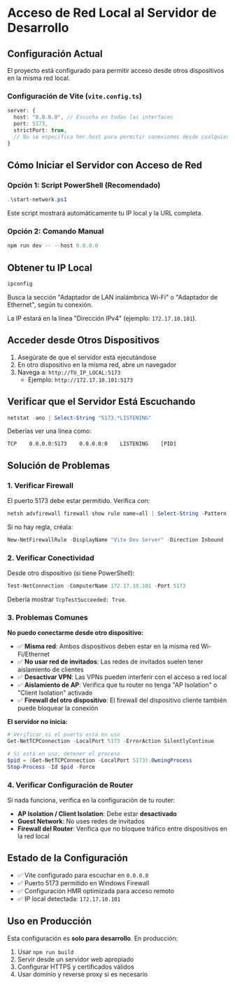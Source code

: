 # Acceso de Red Local al Servidor de Desarrollo

## Configuración Actual

El proyecto está configurado para permitir acceso desde otros dispositivos en la misma red local.

### Configuración de Vite (`vite.config.ts`)

```typescript
server: {
  host: "0.0.0.0", // Escucha en todas las interfaces
  port: 5173,
  strictPort: true,
  // No se especifica hmr.host para permitir conexiones desde cualquier IP
}
```

## Cómo Iniciar el Servidor con Acceso de Red

### Opción 1: Script PowerShell (Recomendado)

```powershell
.\start-network.ps1
```

Este script mostrará automáticamente tu IP local y la URL completa.

### Opción 2: Comando Manual

```powershell
npm run dev -- --host 0.0.0.0
```

## Obtener tu IP Local

```powershell
ipconfig
```

Busca la sección "Adaptador de LAN inalámbrica Wi-Fi" o "Adaptador de Ethernet", según tu conexión.

La IP estará en la línea "Dirección IPv4" (ejemplo: `172.17.10.101`).

## Acceder desde Otros Dispositivos

1. Asegúrate de que el servidor está ejecutándose
2. En otro dispositivo en la misma red, abre un navegador
3. Navega a: `http://TU_IP_LOCAL:5173`
   - Ejemplo: `http://172.17.10.101:5173`

## Verificar que el Servidor Está Escuchando

```powershell
netstat -ano | Select-String "5173.*LISTENING"
```

Deberías ver una línea como:
```
TCP    0.0.0.0:5173    0.0.0.0:0    LISTENING    [PID]
```

## Solución de Problemas

### 1. Verificar Firewall

El puerto 5173 debe estar permitido. Verifica con:

```powershell
netsh advfirewall firewall show rule name=all | Select-String -Pattern "5173" -Context 5,5
```

Si no hay regla, créala:

```powershell
New-NetFirewallRule -DisplayName "Vite Dev Server" -Direction Inbound -Action Allow -Protocol TCP -LocalPort 5173 -Profile Private,Public
```

### 2. Verificar Conectividad

Desde otro dispositivo (si tiene PowerShell):

```powershell
Test-NetConnection -ComputerName 172.17.10.101 -Port 5173
```

Debería mostrar `TcpTestSucceeded: True`.

### 3. Problemas Comunes

**No puedo conectarme desde otro dispositivo:**

- ✅ **Misma red**: Ambos dispositivos deben estar en la misma red Wi-Fi/Ethernet
- ✅ **No usar red de invitados**: Las redes de invitados suelen tener aislamiento de clientes
- ✅ **Desactivar VPN**: Las VPNs pueden interferir con el acceso a red local
- ✅ **Aislamiento de AP**: Verifica que tu router no tenga "AP Isolation" o "Client Isolation" activado
- ✅ **Firewall del otro dispositivo**: El firewall del dispositivo cliente también puede bloquear la conexión

**El servidor no inicia:**

```powershell
# Verificar si el puerto está en uso
Get-NetTCPConnection -LocalPort 5173 -ErrorAction SilentlyContinue

# Si está en uso, detener el proceso
$pid = (Get-NetTCPConnection -LocalPort 5173).OwningProcess
Stop-Process -Id $pid -Force
```

### 4. Verificar Configuración de Router

Si nada funciona, verifica en la configuración de tu router:

- **AP Isolation / Client Isolation**: Debe estar **desactivado**
- **Guest Network**: No uses redes de invitados
- **Firewall del Router**: Verifica que no bloquee tráfico entre dispositivos en la red local

## Estado de la Configuración

- ✅ Vite configurado para escuchar en `0.0.0.0`
- ✅ Puerto 5173 permitido en Windows Firewall
- ✅ Configuración HMR optimizada para acceso remoto
- ✅ IP local detectada: `172.17.10.101`

## Uso en Producción

Esta configuración es **solo para desarrollo**. En producción:

1. Usar `npm run build`
2. Servir desde un servidor web apropiado
3. Configurar HTTPS y certificados válidos
4. Usar dominio y reverse proxy si es necesario

